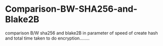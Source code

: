 # Comparison-BW-SHA256-and-Blake2B
comparison B/W sha256 and blake2B in parameter of speed of create hash and total time taken to do encryption........

